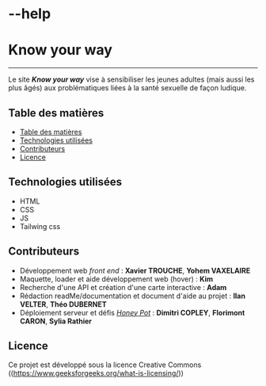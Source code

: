 # --help
# Know your way
***

Le site ***Know your way*** vise à sensibiliser les jeunes adultes (mais aussi les plus âgés) aux problématiques liées à la santé sexuelle de façon ludique.

## Table des matières
 - [Table des matières](#table-des-matières)
 - [Technologies utilisées](#technologies-utilisées)
 - [Contributeurs](#contributeurs)
 - [Licence](#licence)

## Technologies utilisées

- HTML
- CSS
- JS
- Tailwing css

## Contributeurs

- Développement web *front end* : **Xavier TROUCHE**, **Yohem VAXELAIRE**
- Maquette, loader et aide développement web (hover) : **Kim** 
- Recherche d'une API et création d'une carte interactive : **Adam**
- Rédaction readMe/documentation et document d'aide au projet : **Ilan VELTER**, **Théo DUBERNET**
- Déploiement serveur et défis <a href="https://www.nuitdelinfo.com/inscription/defis/360">*Honey Pot*</a> : **Dimitri COPLEY**, **Florimont CARON**, **Sylia Rathier**

## Licence
Ce projet est développé sous la licence Creative Commons ((https://www.geeksforgeeks.org/what-is-licensing/))
